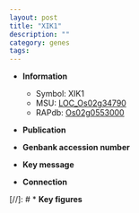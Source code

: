 ```yaml
---
layout: post
title: "XIK1"
description: ""
category: genes
tags: 
---
```


* **Information**  
    + Symbol: XIK1  
    + MSU: [LOC_Os02g34790](http://rice.uga.edu/cgi-bin/ORF_infopage.cgi?orf=LOC_Os02g34790)  
    + RAPdb: [Os02g0553000](http://rapdb.dna.affrc.go.jp/viewer/gbrowse_details/irgsp1?name=Os02g0553000)  

* **Publication**  

* **Genbank accession number**  

* **Key message**  

* **Connection**  

[//]: # * **Key figures**  



